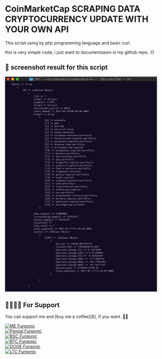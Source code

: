 # CoinMarketCap SCRAPING DATA CRYPTOCURRENCY UPDATE WITH YOUR OWN API

This script using by php programming language and basic curl.

this is very simple code, i just want to documentasion in my github repo. :D

## 👋 screenshot result for this script

<img src="/SRC/CMC.png" width=600>


## 🤜🏻🤛🏻 For Support

You can support me and [buy me a coffee][8], if you want. 🙏🏻

[![ME Furqonic](https://img.shields.io/badge/SUPPORT-ME-succsess.svg?style=flat)](Support)
<br>
[![Paypal Furqonic](https://img.shields.io/badge/$-Paypal-informasional.svg?style=flat)](https://paypal.me/caturmahdialfurqon)
<br>
[![BSC Furqonic](https://img.shields.io/badge/BSC-0x0cacb28b61d9e4240aad91da5b7ba039a3b563aa-informational.svg?style=flat)](https://bscscan.com/address/0x0cacb28b61d9e4240aad91da5b7ba039a3b563aa)
<br>
[![BTC Furqonic](https://img.shields.io/badge/BTC-1FKswVkZzu4qgnJGGBnd63mhVfRKVHgSt1-informational.svg?style=flat)](https://pastebin.com/raw/tT9Uq6nx)
<br>
[![DOGE Furqonic](https://img.shields.io/badge/DOGE-DAb3FBAQckm9DtkM6QxaXoQ61WN8kSHVbk-informational.svg?style=flat)](https://pastebin.com/raw/tT9Uq6nx)
<br>
[![LTC Furqonic](https://img.shields.io/badge/LTC-M8FkA5XMxsj6NP5MNrfkhqFWYUPbcunQgh-informational.svg?style=flat)](https://pastebin.com/raw/tT9Uq6nx)

<br>

